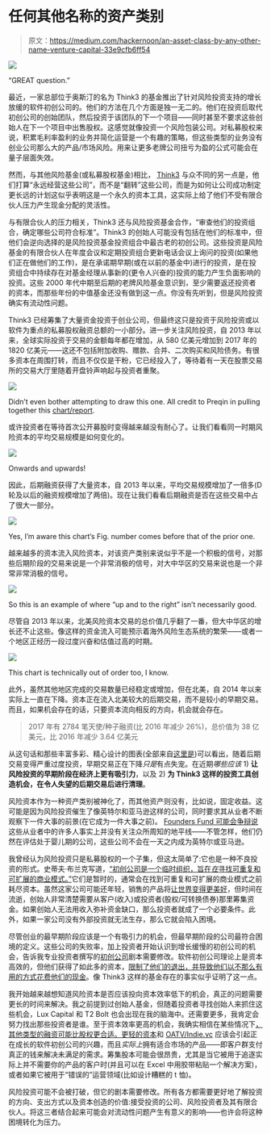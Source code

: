 # 任何其他名称的资产类别

> 原文：<https://medium.com/hackernoon/an-asset-class-by-any-other-name-venture-capital-33e9cfb6ff54>

![](img/d8b2ed5199f966be19959884fa3c1c7d.png)

“GREAT question.”

最近，一家总部位于奥斯汀的名为 Think3 的基金推出了针对风险投资支持的增长放缓的软件初创公司的。他们的方法在几个方面是独一无二的。他们在投资后取代初创公司的创始团队，然后投资于该团队的下一个项目——同时甚至不要求这些创始人在下一个项目中出售股权。这感觉就像投资一个风险包装公司。对私募股权来说，积累毛利率盈利的业务并简化运营是一个有趣的策略，但这些类型的业务没有创业公司那么大的产品/市场风险。用来让更多老牌公司扭亏为盈的公式可能会在量子层面失效。

然而，与其他风险基金(或私募股权基金)相比， [Think3](https://www.think3.com/) 与众不同的另一点是，他们打算“永远经营这些公司”，而不是“翻转”这些公司，而是为如何让公司成功制定更长远的计划这似乎表明这是一个永久的资本工具，这实际上给了他们不受有限合伙人压力产生现金分配的灵活性。

与有限合伙人的压力相关，Think3 还与风险投资基金合作，“审查他们的投资组合，确定哪些公司符合标准”。Think3 的创始人可能没有包括在他们的标准中，但他们会逆向选择的是风险投资基金投资组合中最古老的初创公司。这些投资是风险基金的有限合伙人在年度会议和定期投资组合更新电话会议上询问的投资(如果他们正在做他们的工作)，是在承诺期早期(或在以前的基金中)进行的投资，是在投资组合中持续存在对基金经理从事新的(更令人兴奋的)投资的能力产生负面影响的投资。这些 2000 年代中期至后期的老牌风险基金意识到，至少需要返还投资者的资本，而那些年份的中值基金还没有做到这一点。你没有先听到，但是风险投资确实有流动性问题。

Think3 已经筹集了大量资金投资于创业公司，但最终这只是投资于风险投资或以软件为重点的私募股权融资总额的一小部分。进一步关注风险投资，自 2013 年以来，全球实际投资于交易的金额每年都在增加，从 580 亿美元增加到 2017 年的 1820 亿美元——这还不包括附加收购、赠款、合并、二次购买和风险债务。有很多资本在周围打转，而且不仅仅是干粉，它已经投入了，等待着有一天在股票交易所的交易大厅里随着开盘铃声响起与投资者重聚。

![](img/80f3e986a7d49899a7e758ff10ef65f0.png)

Didn’t even bother attempting to draw this one. All credit to Preqin in pulling together this [chart/report](http://docs.preqin.com/reports/2018-Preqin-Global-Venture-Capital-Extract-Report.pdf).

或许投资者在等待首次公开募股时变得越来越没有耐心了。让我们看看同一时期风险资本的平均交易规模是如何变化的。

![](img/5ec32fecfd8f57f99e1a8176a5178984.png)

Onwards and upwards!

因此，后期融资获得了大量资本，自 2013 年以来，平均交易规模增加了一倍多(D 轮及以后的融资规模增加了两倍)。现在让我们看看后期融资是否在这些交易中占了很大一部分。

![](img/049293ef952683df50f4523bd06c6d4b.png)

Yes, I’m aware this chart’s Fig. number comes before that of the prior one.

越来越多的资本流入风险资本，对该资产类别来说似乎不是一个积极的信号，对那些后期阶段的交易来说是一个非常消极的信号，对大中华区的交易来说也是一个非常非常消极的信号。

![](img/5fba777b4c64c668b176b201dcf47f8e.png)

So this is an example of where “up and to the right” isn’t necessarily good.

尽管自 2013 年以来，北美风险资本交易的总价值几乎翻了一番，但大中华区的增长还不止这些。像这样的资金流入可能预示着海外风险生态系统的繁荣——或者一个地区正经历一段过度兴奋和估值过高的时期。

![](img/103eefaec9fb3560b0ded474729731d7.png)

This chart is technically out of order too, I know.

此外，虽然其他地区完成的交易数量已经稳定或增加，但在北美，自 2014 年以来实际上一直在下降。资本正在流入北美较大的后期交易，而不是较小的早期交易。而且，如果机会存在的话，只要资本流向相反的方向，机会就会存在。

> 2017 年有 2784 笔天使/种子融资(比 2016 年减少 26%)，总价值为 38 亿美元，比 2016 年减少 3.64 亿美元

从这句话和那些丰富多彩、精心设计的图表(全部来自[这里是](http://docs.preqin.com/reports/2018-Preqin-Global-Venture-Capital-Extract-Report.pdf))可以看出，随着后期交易变得严重过度投资，早期交易正在下降*只是*有点失宠。在近期*哪些应该* 1) **让风险投资的早期阶段在经济上更有吸引力**，以及 2) **为 Think3 这样的投资工具创造机会，在令人失望的后期交易后进行清理**。

风险资本作为一种资产类别被神化了，而其他资产则没有，比如说，固定收益。这可能是因为风险投资催生了像英特尔和亚马逊这样的公司，同时要求其从业者不断观察下一件大事的前景(在它成为一件大事之前)。 [Founders Fund 可能会争辩说](https://foundersfund.com/the-future/)这些从业者中的许多人事实上并没有关注众所周知的地平线——不管怎样，他们仍然在评估处于婴儿期的公司，这些公司不会在一天之内成为英特尔或亚马逊。

我曾经认为风险投资只是私募股权的一个子集，但这太简单了:它也是一种不良投资的形式。史蒂夫·布兰克写道，[“初创公司是一个临时组织，旨在*在*寻找可重复和可扩展的商业模式。”](https://steveblank.com/2014/03/04/why-companies-are-not-startups/)它们是暂时的，通常会在找到可重复和可扩展的商业模式之前耗尽资本。虽然这家公司可能还年轻，销售的产品将[让世界变得更美好](https://vimeo.com/98720197)，但时间在流逝，创始人非常清楚需要从客户(收入)或投资者(股权/可转换债券)那里筹集资金。如果创始人无法用收入弥补资金缺口，那么投资者就成了一个必要条件。此外，如果一家公司没有外部投资就无法生存，那么它就会陷入困境。

尽管创业的最早期阶段应该是一个有吸引力的机会，但最早期阶段的公司最符合困境的定义。这些公司的失败率，加上投资者开始认识到增长缓慢的初创公司的机会，告诉我专业投资者撰写的[初创公司](https://hackernoon.com/tagged/startup)剧本需要修改。软件初创公司理论上是资本高效的，但他们获得了如此多的资本，[限制了他们的退出，并导致他们以不那么有用的方式花费他们的现金](https://techcrunch.com/2016/09/16/venture-capital-is-a-hell-of-a-drug/)。像 Think3 这样的基金存在的事实似乎证明了这一点。

我开始越来越想知道风险资本是否应该投向资本效率低下的机会，真正的问题需要更长的时间来解决。我之前提到过创始人基金，但随着投资者寻找创始人来抓住这些机会，Lux Capital 和 T2 Bolt 也会出现在我的脑海中。还需要更多，我肯定会努力找出那些投资者是谁。至于资本效率更高的机会，我确实相信在某些情况下[，其他类型的融资可能比股权更合适。](https://austinstartups.com/if-not-convertible-notes-safes-term-loans-then-what-bd94d05f7073)[更轻的资本](https://www.lightercapital.com/how-it-works/faq/)和 [OATV/Indie.vc](http://www.indie.vc/) 应该会引起正在成长的软件初创公司的兴趣，而且*实际上*拥有适合市场的产品——即客户群支付真正的钱来解决未满足的需求。筹集股本可能会很昂贵，尤其是当它被用于追逐实际上并不需要你的产品的客户时(并且可以在 Excel 中用胶带粘贴一个解决方案)，或者如果它被用于“错误的”运营领域(比如设计糟糕的 t 恤)。

风险投资可能不会被打破，但它的剧本需要修改。所有各方都需要更好地了解投资的方向、支出方式以及资本创造的价值:接受投资的公司、风险投资者及其有限合伙人。将这三者结合起来可能会对流动性问题产生有意义的影响——也许会将这种困境转化为压力。